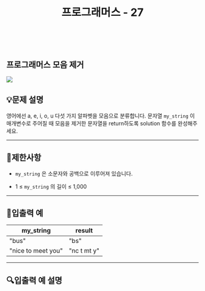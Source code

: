 ﻿---
layout: post
title: "프로그래머스 - 27"
category: studylog
tags: algorithm
---

<br>

## 프로그래머스 모음 제거


![](https://velog.velcdn.com/images/dlsdud9098/post/e1464da6-734f-4172-a5d3-8df73b71a328/image.png)
## 💡문제 설명
영어에선 a, e, i, o, u 다섯 가지 알파벳을 모음으로 분류합니다. 문자열 ```my_string```
이 매개변수로 주어질 때 모음을 제거한 문자열을 return하도록 solution 함수를 완성해주세요.


---




## 🚫제한사항


* ```my_string```
은 소문자와 공백으로 이루어져 있습니다.




* 1 ≤ ```my_string```
의 길이 ≤ 1,000




---




## 🔢입출력 예




<table><thead><tr><th>my_string</th><th>result</th></tr></thead><tbody><tr><td>"bus"</td><td>"bs"</td></tr><tr><td>"nice to meet you"</td><td>"nc t mt y"</td></tr></tbody>
</table>


---




## 🔍입출력 예 설명

